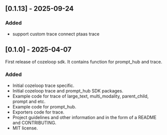 ## [0.1.13] - 2025-09-24
### Added
- support custom trace connect ptaas trace

## [0.1.0] - 2025-04-07

First release of cozeloop sdk.
It contains function for prompt_hub and trace.

### Added

- Initial cozeloop trace specific.
- Initial cozeloop trace and prompt_hub SDK packages.
- Example code for trace of large_text, multi_modality, parent_child, prompt and etc.
- Example code for prompt_hub.
- Exporters code for trace.
- Project guidelines and other information and  in the form of a README and CONTRIBUTING.
- MIT license.